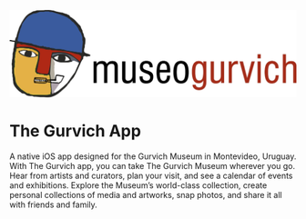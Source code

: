 ![logo](logo.jpg)


# The Gurvich App
A native iOS app designed for the Gurvich Museum in Montevideo, Uruguay. With The Gurvich app, you can take The Gurvich Museum wherever you go. Hear from artists and curators, plan your visit, and see a calendar of events and exhibitions. Explore the Museum’s world-class collection, create personal collections of media and artworks, snap photos, and share it all with friends and family.
